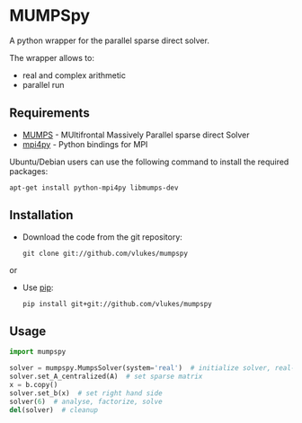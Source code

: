 MUMPSpy
=======

A python wrapper for the parallel sparse direct solver.

The wrapper allows to:

* real and complex arithmetic
* parallel run

Requirements
------------

* [MUMPS](http://mumps-solver.org) - MUltifrontal Massively Parallel sparse
  direct Solver
* [mpi4py](http://mpi4py.scipy.org/) - Python bindings for MPI

Ubuntu/Debian users can use the following command to install the required
packages:

    apt-get install python-mpi4py libmumps-dev

Installation
------------

* Download the code from the git repository:

      git clone git://github.com/vlukes/mumpspy

or

* Use [pip](https://pypi.org/project/pip/):

      pip install git+git://github.com/vlukes/mumpspy

Usage
-----

```python
import mumpspy

solver = mumpspy.MumpsSolver(system='real')  # initialize solver, real-valued system
solver.set_A_centralized(A)  # set sparse matrix
x = b.copy()
solver.set_b(x)  # set right hand side
solver(6)  # analyse, factorize, solve
del(solver)  # cleanup
